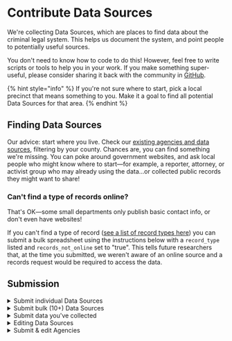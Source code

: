 # Contribute Data Sources

We're collecting Data Sources, which are places to find data about the criminal legal system. This helps us document the system, and point people to potentially useful sources.

You don't need to know how to code to do this! However, feel free to write scripts or tools to help you in your work. If you make something super-useful, please consider sharing it back with the community in [GitHub](https://github.com/Police-Data-Accessibility-Project/).

{% hint style="info" %}
If you're not sure where to start, pick a local precinct that means something to you. Make it a goal to find all potential Data Sources for that area.
{% endhint %}

## Finding Data Sources

Our advice: start where you live. Check our [existing agencies and data sources](../data-sources/explore-data-sources.md), filtering by your county. Chances are, you can find something we're missing. You can poke around government websites, and ask local people who might know where to start—for example, a reporter, attorney, or activist group who may already using the data...or collected public records they might want to share!

### Can't find a type of records online?

That's OK—some small departments only publish basic contact info, or don't even have websites!

If you can't find a type of record ([see a list of record types here](../data-sources/data-dictionaries/record-types-taxonomy.md)) you can submit a bulk spreadsheet using the instructions below with a `record_type` listed and `records_not_online` set to "true". This tells future researchers that, at the time you submitted, we weren't aware of an online source and a records request would be required to access the data.

## Submission

<details>

<summary>Submit individual Data Sources</summary>

[Here's a video tutorial](https://www.youtube.com/watch?v=OnDNClCK4Hk), if that's your thing.

This process should take 1–5 minutes per source, depending on the source and how quick you are with a keyboard.

1. Open the [Submit Data Sources form](https://airtable.com/shrJafakrcmTxHU2i).
2. [Pick an agency](https://airtable.com/shr43ihbyM8DDkKx4/tblpnd3ei5SlibcCX) to focus on; it may be the one in your hometown, or the school police from your university.
3. Check to see whether there are already Data Sources for the agency you're working on by using filters in the [Data Sources table](https://airtable.com/shrUAtA8qYasEaepI/tblx8XaKnFTphWNQM). It's early—chances are, we haven't made it to your agency yet!
4. Find Data Sources to submit. These are commonly found on police, court, or corrections agency websites. You can find examples in the [Data Sources table](https://airtable.com/shrUAtA8qYasEaepI).
5. Fill in as much info as you can, and submit. Only the fields marked with a \* are required, but more information helps people find the source.
6. Find as many Data Sources as you can from your chosen agency, and repeat!

To protect us all from spam and rudeness, only approved submissions are published. Our team reviews these at least weekly.

</details>

<details>

<summary>Submit bulk (10+) Data Sources</summary>

If you already have several of Data Sources in a spreadsheet—maybe from a previous project, or because you collected them in bulk—you can submit them to us in any format.

1. Check to see whether there are already Data Sources for the agency you're working on.
2. Optionally, head to the existing [Data Sources table](https://airtable.com/shrbnadIQyefJhI1D) and download a CSV to get the most recent format. This will help us import and approve your Data Sources more quickly.
3. Submit your spreadsheet to the "[Submit bulk Data Sources or Agencies](https://airtable.com/shrbnadIQyefJhI1D)" form.

</details>

<details>

<summary>Submit data you've collected</summary>

If you've FOIA requested, scraped, or otherwise collected police data, you can add yourself to our Data Sources table!

In the event that someone wants to use data you've provided, you can give instructions for how you should be contacted. PDAP can also serve as a go-between to protect your identity.

[Just submit this form](https://airtable.com/shr6StxK9zgVzgGCy)!

</details>

<details>

<summary>Editing Data Sources</summary>

If you discover an inaccuracy, you can email [contact@pdap.io](mailto:contact@pdap.io). If it's more convenient, you can submit changes via CSV:&#x20;

1. Head to the [Data Sources table](https://airtable.com/shrUAtA8qYasEaepI).
2. Use the triple-dot button in the menu bar to `Download CSV`.
3. Open the CSV in the tool of your choice—Excel, Google Sheets, or a dedicated CSV editor.
4. Remove all the rows but the ones you want to change.
5. Save the CSV and upload it to the [Bulk form](https://airtable.com/shrbnadIQyefJhI1D).

We'll import the CSV and make sure the changes are reflected appropriately.

</details>

<details>

<summary>Submit &#x26; edit Agencies</summary>

### Submit an Agency

If you know of a police agency but can't find it in our [Agencies table](https://airtable.com/shr43ihbyM8DDkKx4/tblpnd3ei5SlibcCX), you can submit it using the ["Submit an Agency" form](https://airtable.com/shrzxLdSsYmBvIWMH).

### Editing Agencies

To make bulk changes, you can use the "[Submit bulk Agencies or Data Sources](https://airtable.com/shrbnadIQyefJhI1D)" form. We'll merge your changes using the `airtable_uid` property.

</details>
